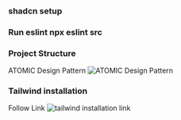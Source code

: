 ### shadcn setup

### Run eslint npx eslint src

### Project Structure

ATOMIC Design Pattern ![ATOMIC Design Pattern](https://rjroopal.medium.com/atomic-design-pattern-structuring-your-react-application-970dd57520f8)

### Tailwind installation

Follow Link ![tailwind installation link](https://tailwindcss.com/docs/installation/using-vite)
